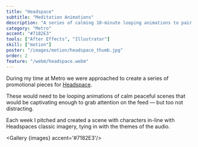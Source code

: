 ```yaml
---
title: "Headspace"
subtitle: "Meditation Animations"
description: "A series of calming 10-minute looping animations to pair with audio from Headspace."
category: "Metro"
accent: "#7182E3"
tools: ["After Effects", "Illustrator"]
skill: ["motion"]
poster: "/images/motion/headspace_thumb.jpg"
order: 2
feature: "/webm/headspace.webm"
---
```


<script>
  import Gallery from '$lib/components/Gallery.svelte';
  const images = [
    {src: "../images/motion/motion_combo.png", alt: 'Sunny Headspace', width: 530, align: 'bottom'},
    {src: "../images/motion/motionReel.jpg", alt: 'Reel Thumbnail', },
    {src: "../images/motion/head4.jpg", alt: 'NoHead'},
    {src: "../images/motion/head4.jpg", alt: 'NoHead'},
    {src: "../images/motion/head4.jpg", alt: 'NoHead'},
    
  ]
</script>

During my time at Metro we were approached to create a series of promotional pieces for [Headspace](https://www.headspace.com/).

These would need to be looping animations of calm peaceful scenes that would be captivating enough to grab attention on the feed — but too not distracting.

Each week I pitched and created a scene with characters in-line with Headspaces classic imagery, tying in with the themes of the audio.

<Gallery {images} accent='#7182E3'/>
